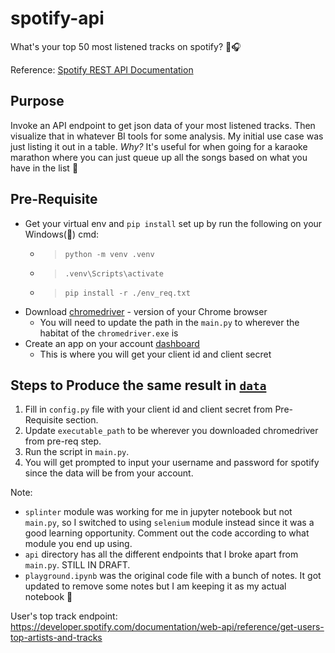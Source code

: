 # spotify-api
What's your top 50 most listened tracks on spotify? 🎵🎧

Reference: [Spotify REST API Documentation](https://developer.spotify.com/documentation/web-api/tutorials/getting-started#create-an-app)

## Purpose
Invoke an API endpoint to get json data of your most listened tracks. Then visualize that in whatever BI tools for some analysis. My initial use case was just listing it out in a table. <i>Why?</i> It's useful for when going for a karaoke marathon where you can just queue up all the songs based on what you have in the list 🎤

## Pre-Requisite
- Get your virtual env and `pip install` set up by run the following on your Windows(👀) cmd:
    - >`python -m venv .venv`
    - >`.venv\Scripts\activate`
    - >`pip install -r ./env_req.txt`
- Download [chromedriver](https://chromedriver.chromium.org/downloads) - version of your Chrome browser
    - You will need to update the path in the `main.py` to wherever the habitat of the `chromedriver.exe` is 
- Create an app on your account [dashboard](https://developer.spotify.com/dashboard)
    - This is where you will get your client id and client secret

## Steps to Produce the same result in [`data`](<add link to data folder>)

1. Fill in `config.py` file with your client id and client secret from Pre-Requisite section.
1. Update `executable_path` to be wherever you downloaded chromedriver from pre-req step.
1. Run the script in `main.py`.
1. You will get prompted to input your username and password for spotify since the data will be from your account.

Note: 
- `splinter` module was working for me in jupyter notebook but not `main.py`, so I switched to using `selenium` module instead since it was a good learning opportunity. Comment out the code according to what module you end up using.
- `api` directory has all the different endpoints that I broke apart from `main.py`. STILL IN DRAFT.
- `playground.ipynb` was the original code file with a bunch of notes. It got updated to remove some notes but I am keeping it as my actual notebook 📓

User's top track endpoint: https://developer.spotify.com/documentation/web-api/reference/get-users-top-artists-and-tracks

